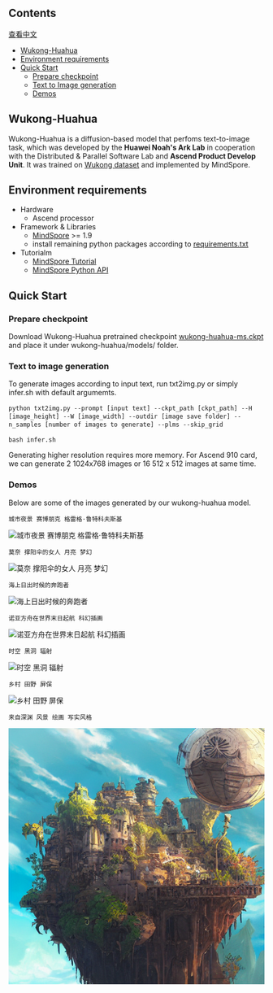 ## Contents

[查看中文](./README.md)

- [Wukong-Huahua](#wukong-huahua)
- [Environment requirements](#environment-requirements)
- [Quick Start](#quick-start)
  - [Prepare checkpoint](#prepare-checkpoint)
  - [Text to Image generation](#text-to-image-generation)
  - [Demos](#demos)

## Wukong-Huahua

Wukong-Huahua is a diffusion-based model that perfoms text-to-image task, which was developed by the **Huawei Noah's Ark Lab** in cooperation with the Distributed & Parallel Software Lab and **Ascend Product Develop Unit**. It was trained on [Wukong dataset](https://wukong-dataset.github.io/wukong-dataset/)  and implemented by MindSpore.

## Environment requirements

- Hardware
  - Ascend processor
- Framework & Libraries
  - [MindSpore](https://www.mindspore.cn/ "MindSpore") >= 1.9
  - install remaining python packages according to [requirements.txt](./requirements.txt)
- Tutorialm
  - [MindSpore Tutorial](https://www.mindspore.cn/tutorials/zh-CN/master/index.html)
  - [MindSpore Python API](https://www.mindspore.cn/docs/zh-CN/master/index.html)

## Quick Start

### Prepare checkpoint

Download Wukong-Huahua pretrained checkpoint [wukong-huahua-ms.ckpt](https://download.mindspore.cn/toolkits/minddiffusion/wukong-huahua/wukong-huahua-ms.ckpt) and place it under wukong-huahua/models/ folder.

### Text to image generation

To generate images according to input text, run txt2img.py or simply infer.sh with default argumemts.

```shell
python txt2img.py --prompt [input text] --ckpt_path [ckpt_path] --H [image_height] --W [image_width] --outdir [image save folder] --n_samples [number of images to generate] --plms --skip_grid
```

```shell
bash infer.sh
```

Generating higher resolution requires more memory. For Ascend 910 card, we can generate 2 1024x768 images or 16 512 x 512 images at same time.

### Demos

Below are some of the images generated by our wukong-huahua model.

```
城市夜景 赛博朋克 格雷格·鲁特科夫斯基
```

![城市夜景 赛博朋克 格雷格·鲁特科夫斯基](demo/城市夜景%20赛博朋克%20格雷格·鲁特科夫斯基.png)

```
莫奈 撑阳伞的女人 月亮 梦幻
```

![莫奈 撑阳伞的女人 月亮 梦幻](demo/莫奈%20撑阳伞的女人%20月亮%20梦幻.png)

```
海上日出时候的奔跑者
```

![海上日出时候的奔跑者](demo/海上日出时候的奔跑者.png)

```
诺亚方舟在世界末日起航 科幻插画
```

![诺亚方舟在世界末日起航 科幻插画](demo/诺亚方舟在世界末日起航%20科幻插画.png)

```
时空 黑洞 辐射
```

![时空 黑洞 辐射](demo/时空%20黑洞%20辐射.png)

```
乡村 田野 屏保
```

![乡村 田野 屏保](demo/乡村%20田野%20屏保.png)

```
来自深渊 风景 绘画 写实风格
```

![来自深渊 风景 绘画 写实风格](demo/来自深渊%20风景%20绘画%20写实风格.png)
